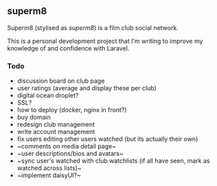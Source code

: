 ## superm8

Superm8 (stylised as _superm8_) is a film club social network.

This is a personal development project that I'm writing to improve my knowledge of and confidence with Laravel.

### Todo

-   discussion board on club page
-   user ratings (average and display these per club)
-   digital ocean droplet?
-   SSL?
-   how to deploy (docker, nginx in front?)
-   buy domain
-   redesign club management
-   write account management
-   fix users editing other users watched (but its actually their own)
-   ~comments on media detail page~
-   ~user descriptions/bios and avatars~
-   ~sync user's watched with club watchlists (if all have seen, mark as watched across lists)~
-   ~implement daisyUI?~
